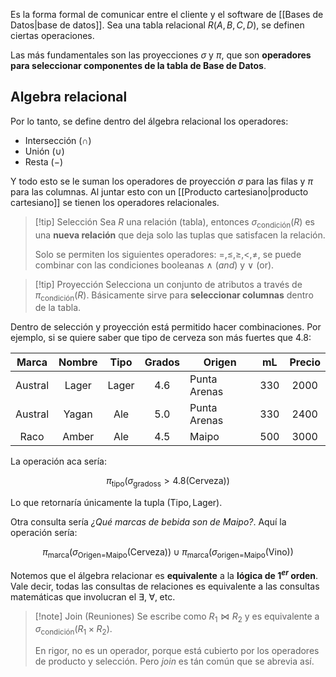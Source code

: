 
Es la forma formal de comunicar entre el cliente y el software de [[Bases de Datos|base de datos]]. Sea una tabla relacional $R(A,B,C,D)$, se definen ciertas operaciones. 

Las más fundamentales son las proyecciones $\sigma$ y $\pi$, que son **operadores para seleccionar componentes de la tabla de Base de Datos**. 

## Algebra relacional 

Por lo tanto, se define dentro del álgebra relacional los operadores: 

- Intersección $(\cap)$ 
- Unión $(\cup)$
- Resta $(-)$

Y todo esto se le suman los operadores de proyección $\sigma$ para las filas y $\pi$ para las columnas. Al juntar esto con un [[Producto cartesiano|producto cartesiano]] se tienen los operadores relacionales. 

>[!tip] Selección 
>Sea $R$ una relación (tabla), entonces $\sigma_{\text{condición}}(R)$ es una **nueva relación** que deja solo las tuplas que satisfacen la relación. 
>
>Solo se permiten los siguientes operadores: $=,\leq,\geq,<,\neq$, se puede combinar con las condiciones booleanas $\land$ (*and*) y $\lor$ (or). 

>[!tip] Proyección 
>Selecciona un conjunto de atributos a través de $\pi_{\text{condición}}(R)$. Básicamente sirve para **seleccionar columnas** dentro de la tabla. 

Dentro de selección y proyección está permitido hacer combinaciones. Por ejemplo, si se quiere saber que tipo de cerveza son más fuertes que $4.8$: 

|  **Marca**  | **Nombre** | **Tipo** | **Grados** | **Origen** | **mL** | **Precio** |
|:-----------:|:----------:|:--------:|:----------:| ---------- |:------:|:----------:|
| Austral |  Lager   | Lager  |    $4.6$        | Punta Arenas           |   $330$     |    $2000$        |
| Austral |  Yagan   | Ale  | $5.0$           |  Punta Arenas          |  $330$      |  $2400$          |
|  Raco   |  Amber   | Ale  |     $4.5$       |      Maipo      |   $500$     |         $3000$   |


La operación aca sería: 

$$\pi_{\text{tipo}}(\sigma_{\text{gradoss}}> 4.8(\text{Cerveza}))$$

Lo que retornaría únicamente la tupla $(\text{Tipo},\text{Lager})$. 

Otra consulta sería *¿Qué marcas de bebida son de Maipo?*. Aquí la operación sería: 

$$\pi_{\text{marca}}(\sigma_{\text{Origen=Maipo}}(\text{Cerveza}))\;\cup\;\pi_{\text{marca}}(\sigma_{\text{origen=Maipo}}(\text{Vino}))$$

Notemos que el álgebra relacionar es **equivalente** a la **lógica de $1^{er}$ orden**. Vale decir, todas las consultas de relaciones es equivalente a las consultas matemáticas que involucran el $\exists,\;\forall,\;\text{etc}$. 

>[!note] Join (Reuniones)
>Se escribe como $R_1\Join R_2$ y es equivalente a $\sigma_{\text{condición}}(R_1\times R_2)$. 
>
>En rigor, no es un operador, porque está cubierto por los operadores de producto y selección. Pero *join* es tán común que se abrevia así. 

